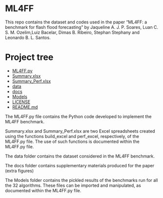 # ML4FF

This repo contains the dataset and codes used in the paper “ML4FF: a benchmark for flash flood forecasting” by Jaqueline A. J. P. Soares, Luan C. S. M. Ozelim,Luiz Bacelar, Dimas B. Ribeiro, Stephan Stephany and Leonardo B. L. Santos.

# Project tree

 * [ML4FF.py](./ML4FF.py)
 * [Summary.xlsx](./Summary.xlsx)
 * [Summary_Perf.xlsx](./Summary_Perf.xlsx)
 * [data](./data)
 * [docs](./docs)
 * [Models](./Models)
 * [LICENSE](./LICENSE)
 * [README.md](./README.md)

The ML4FF.py file contains the Python code developed to implement the ML4FF benchmark.

Summary.xlsx and Summary_Perf.xlsx are two Excel spreadsheets created using the functions build_excel and perf_excel, respectively, of the ML4FF.py file. The use of such functions is documented within the ML4FF.py file.

The data folder contains the dataset considered in the ML4FF benchmark.

The docs folder contains supplementary materials produced for the paper (extra figures)

The Models folder contains the pickled results of the benchmarks run for all the 32 algorithms. These files can be imported and manipulated, as documented within the ML4FF.py file.
